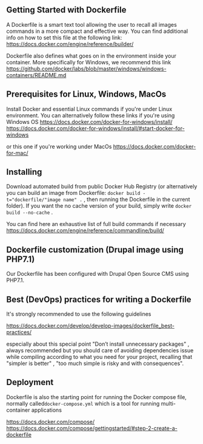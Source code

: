 
## Getting Started with Dockerfile

A Dockerfile is a smart text tool allowing the user to recall all images commands in a more compact and effective way. You can find additional info on how to set this file at the following link:
https://docs.docker.com/engine/reference/builder/

Dockerfile also defines what goes on in the environment inside your container.
More specifically for Windows, we recommend this link 
https://github.com/docker/labs/blob/master/windows/windows-containers/README.md

## Prerequisites for Linux, Windows, MacOs
Install Docker and essential Linux commands if you're under Linux environment. 
You can alternatively follow these links if you're using Windows OS
https://docs.docker.com/docker-for-windows/install/
https://docs.docker.com/docker-for-windows/install/#start-docker-for-windows

or this one if you're working under MacOs
https://docs.docker.com/docker-for-mac/

## Installing

Download automated build from public Docker Hub Registry
(or alternatively you can build an image from Dockerfile: `docker build -t="dockerfile/"image name" .` , then running the Dockerfile in the current folder). If you want the no cache version of your build, simply write `docker build --no-cache` .

You can find here an exhaustive list of full build commands if necessary
https://docs.docker.com/engine/reference/commandline/build/


## Dockerfile customization (Drupal image using PHP7.1)
Our Dockerfile has been configured with Drupal Open Source CMS using PHP7.1.    

## Best (DevOps) practices for writing a Dockerfile

It's strongly recommended to use the following guidelines 

https://docs.docker.com/develop/develop-images/dockerfile_best-practices/

especially about this special point "Don’t install unnecessary packages" , always recommended but you should care of avoiding dependencies issue while compiling according to what you need for your project, recalling that "simpler is better" , "too much simple is risky and with consequences".   


## Deployment
Dockerfile is also the starting point for running the Docker compose file, normally called`docker-compose.yml` which is  a tool for running multi-container applications

https://docs.docker.com/compose/
https://docs.docker.com/compose/gettingstarted/#step-2-create-a-dockerfile

